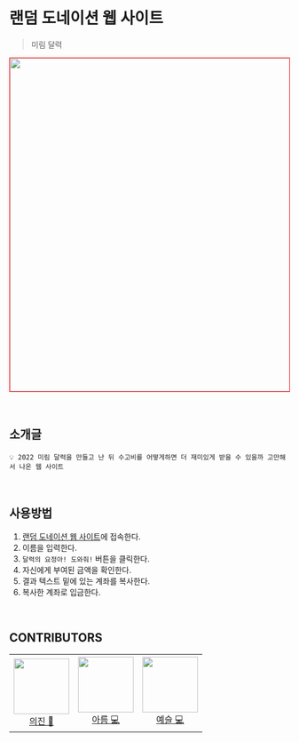 # 랜덤 도네이션 웹 사이트
> 미림 달력

<div align=center>
  
<img src="https://user-images.githubusercontent.com/48716775/157135559-292ada7e-fe1b-499e-a35a-4d384e6c8f38.png" width="600" 
     style="border: 1px solid red"/>

</div>

<br/>

## 소개글
```
💡 2022 미림 달력을 만들고 난 뒤 수고비를 어떻게하면 더 재미있게 받을 수 있을까 고만해서 나온 웹 사이트
```

<br/>

## 사용방법
1. [랜덤 도네이션 웹 사이트](https://random-donation-16bda.web.app/)에 접속한다.
2. 이름을 입력한다. 
3. `달력의 요정아! 도와줘!` 버튼을 클릭한다.
4. 자신에게 부여된 금액을 확인한다.
5. 결과 텍스트 밑에 있는 계좌를 복사한다.
6. 복사한 계좌로 입금한다.

<br/>

## CONTRIBUTORS 

<table>
  <tr height="140px">
  <td align="center">
      <a href="https://bit.ly/3LZ2CdR"><img height="100px" width="100px" src="https://avatars.githubusercontent.com/u/49094082?v=4"/></a>
      <br />
      <a href="https://github.com/2uijin">의진 🎨</a>
    </td>
    <td align="center">
      <a href="https://github.com/areumsheep"><img height="100px" width="100px" src="https://avatars.githubusercontent.com/u/48716298?v=4"/></a>
      <br />
      <a href="https://github.com/areumsheep">아름 💻</a>
    </td>
    <td align="center">
      <a href="https://github.com/parksil0"><img height="100px" width="100px" src="https://avatars.githubusercontent.com/u/48716775?v=4"/></a>
      <br />
      <a href="https://github.com/Leemainsw">예슬 💻</a>
    </td>
  </tr>
</table>

<br>
